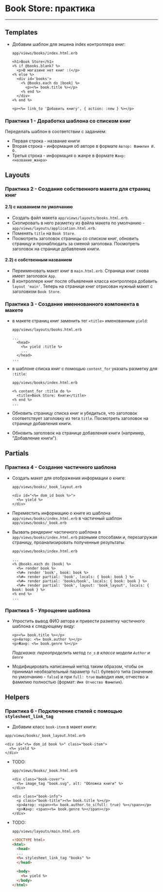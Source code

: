 # Book Store: практика

<hr>

## Templates

- Добавим шаблон для экшена index контроллера книг:

  `app/views/books/index.html.erb`
  ```erb
  <h1>Book Store</h1>
  <% if @books.blank? %>
    <p>В магазине нет книг :(</p>
  <% else %>
    <div id='books'>
      <% @books.each do |book| %>
        <p><%= book.title %></p>
      <% end %>
    </div>
  <% end %>

  <p><%= link_to 'Добавить книгу', { action: :new } %></p>
  ```

### Практика 1 - Доработка шаблона со списком книг
Переделать шаблон в соответствии с заданием:
  - Первая строка - название книги
  - Вторая строка - информация об авторе в формате `Автор: Фамилия И. О.`
  - Третья строка - информация о жанре в формате `Жанр: <название_жанра>`

<!--
<h1>Book Store</h1>

<% if @books.blank? %>
  <p>В магазине нет книг :(</p>
<% else %>
  <div id="books">
    <% @books.each do |book| %>
      <p><%= book.title %></p>
      <p>Автор: <%= book.author.last_name %> <%= book.author.first_name[0] %>.
        <%= book.author.middle_name.present? ? " #{book.author.middle_name[0]}." : '' %>
      </p>
      <p>Жанр: <%= book.genre %></p>
    <% end %>
  </div>
<% end %>

<p><%= link_to "Добавить книгу", { action: :new } %></p>
-->

## Layouts

### Практика 2 - Создание собственного макета для страниц книг

#### 2.1) с названием по умолчанию

- Создать файл макета `app/views/layouts/books.html.erb`.
- Скопировать в него разметку из файла макета по умолчанию - `app/views/layouts/application.html.erb`.
- Поменять `title` на `Book Store`.
- Посмотреть заголовок страницы со списком книг, обновить страницу и пронаблюдать за сменой заголовка. Посмотреть заголовок на странице добавления книги.

<!--
app/views/layouts/books.html.erb

<!DOCTYPE html>
<html>
  <head>
    <title>Book Store</title>
    <meta name="viewport" content="width=device-width,initial-scale=1">
    <%= csrf_meta_tags %>
    <%= csp_meta_tag %>

    <%= stylesheet_link_tag "application" %>
  </head>

  <body>
    <%= yield %>
  </body>
</html>
-->

#### 2.2) с собственным названием
- Переименовать макет книг в `main.html.erb`. Страница книг снова имеет заголовок `App`.
- В контроллере книг после объявления класса контроллера добавить `layout 'main'`. Теперь на странице книг отрисован нужный макет с заголовком `Book Store`.

<!--
app/views/layouts/books.html.erb ->
app/views/layouts/main.html.erb

class BooksController < ApplicationController
  layout 'main'
  ...
end
-->

### Практика 3 - Создание именнованного компонента в макете

- в макете страниц книг заменить тег `<title>` именованным `yield`:

  `app/views/layouts/books.html.erb`
  ```
  ...
    <head>
      <%= yield :title %>
      ...
    </head>
  ...
  ```

- в шаблоне списка книг с помощью `content_for`  указать разметку для `:title`:

  `app/views/books/index.html.erb`
  ```
  <% content_for :title do %>
    <title>Book Store: Книги</title>
  <% end %>
  ...
  ```
- Обновить страницу списка книг и убедиться, что заголовок соответствует заголовку из тега `title`. Посмотреть заголовок на странице добавления книги.
- Обновить заголовок на странице добавления книги (например, "Добавление книги").

## Partials

### Практика 4 - Создание частичного шаблона

- Cоздать макет для отображения информации о книге:
  
  `app/views/books/_book_layout.erb`
  ```erb
  <div id="<%= dom_id book %>">
    <%= yield %>
  </div>
  ```
- Переместить информацию о книге из шаблона `app/views/books/index.html.erb` в частичный шаблон `app/views/books/_book.erb`
- Вызвать рендеринг частичного шаблона в `app/views/books/index.html.erb` разными способами и, перезагружая страницу, проанализировать полученные результаты:
  
  `app/views/books/index.html.erb`
  ```erb
  ...
  <% @books.each do |book| %>
    <%= render book %>
    <%#= render 'book', book: book %>
    <%#= render partial: 'book', locals: { book: book } %>
    <%#= render partial: 'books/book', locals: { book: book } %>
    <%#= render partial: 'book', layout: 'book_layout', locals: { book: book } %>
  <% end %>
  ...
  ```

### Практика 5 - Упрощение шаблона

- Упростить вывод ФИО автора и привести разметку частичного шаблона к следующему виду:

  ```erb
  <p><%= book.title %></p>
  <p>Автор: <%= book.author %></p>
  <p>Жанр: <%= book.genre %></p>
  ```

  *Подсказка: переопределить метод `to_s` в классе модели `Author` и `Genre`*

- Модифицировать написанный метод таким образом, чтобы он принимал необязательный параметр `full` булевого типа (значение по умолчанию - `false`) и при `full: true` выводил имя, отчество и фамилию полностью (формат: `Имя Отчество Фамилия`). 

<!--
app/models/author.rb

class Author < ApplicationRecord
  has_many :books, dependent: :destroy

  def to_s(full: false)
    full ? full_name : "#{last_name} #{initials}"
  end

  def full_name
    "#{first_name} #{middle_name} #{last_name}"
  end

  def initials
    "#{first_name[0]}." + (middle_name.present? ? " #{middle_name[0]}." : '')
  end
end

app/models/genre.rb
class Genre < ApplicationRecord
  def to_s
    name
  end
end

```
-->

## Helpers

### Практика 6 - Подключение стилей с помощью `stylesheet_link_tag`

- Добавим класс `book-item` в макет книги:

`app/views/books/_book_layout.html.erb`
```erb
<div id="<%= dom_id book %>" class="book-item">
  <%= yield %>
</div>
```

- TODO:

  `app/views/books/_book.html.erb`

  ```erb
  <div class="book-cover">
    <%= image_tag "book.svg", alt: "Обложка книги" %>
  </div>

  <div class="book-info">
    <p class="book-title"><%= book.title %></p>
    <p>Автор: <span><%= book.author.to_s(full: true) %></span></p>
    <p>Жанр: <span><%= book.genre %></span></p>
  </div>
  ```

- TODO:

  `app/views/layouts/main.html.erb`
  ```html
  <!DOCTYPE html>
  <html>
    <head>
    ...
    <%= stylesheet_link_tag "books" %>
    </head>

    <body>
      <%= yield %>
    </body>
  </html>
  ```

<!--


-->


<!--

-->